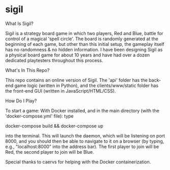 # sigil

What Is Sigil?

Sigil is a strategy board game in which two players, Red and Blue, battle for control of a magical 'spell circle'. The board is randomly generated at the beginning of each game, but other than this initial setup, the gameplay itself has no randomness & no hidden information.  I have been designing Sigil as a physical board game for about 10 years and have had over a dozen dedicated playtesters throughout this process.


What's In This Repo?

This repo contains an online version of Sigil. The 'api' folder has the back-end game logic (written in Python), and the clients/www/static folder has the front-end GUI (written in JavaScript/HTML/CSS).


How Do I Play?

To start a game: With Docker installed, and in the main directory (with the 'docker-compose.yml' file): type

docker-compose build && docker-compose up

into the terminal. This will launch the daemon, which will be listening on port 8000, and
you should then be able to navigate to it on a browser (by typing, e.g., "localhost:8000" into the address bar).
The first player to join will be Red, the second player to join will be Blue.


Special thanks to caervs for helping with the Docker containerization.
